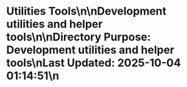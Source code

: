 # Utilities Tools\n\nDevelopment utilities and helper tools\n\n**Directory Purpose:** Development utilities and helper tools\n**Last Updated:** 2025-10-04 01:14:51\n